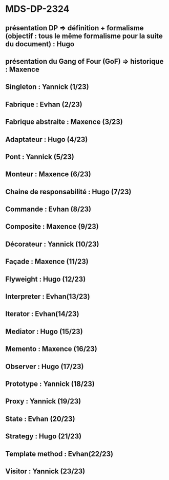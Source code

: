 # MDS-DP-2324

## présentation DP => définition + formalisme (objectif : tous le même formalisme pour la suite du document) : Hugo

## présentation du Gang of Four (GoF) => historique : Maxence

## Singleton : Yannick (1/23)

## Fabrique : Evhan (2/23)

## Fabrique abstraite : Maxence (3/23)

## Adaptateur : Hugo (4/23)

## Pont : Yannick (5/23)

## Monteur : Maxence (6/23)

## Chaine de responsabilité : Hugo (7/23)

## Commande : Evhan (8/23)

## Composite : Maxence (9/23)

## Décorateur : Yannick (10/23)

## Façade : Maxence (11/23)

## Flyweight : Hugo (12/23)

## Interpreter : Evhan(13/23)

## Iterator : Evhan(14/23)

## Mediator : Hugo (15/23)

## Memento : Maxence (16/23)

## Observer : Hugo (17/23)

## Prototype : Yannick (18/23)

## Proxy : Yannick (19/23)

## State : Evhan (20/23)

## Strategy : Hugo (21/23)

## Template method : Evhan(22/23)

## Visitor : Yannick (23/23)
